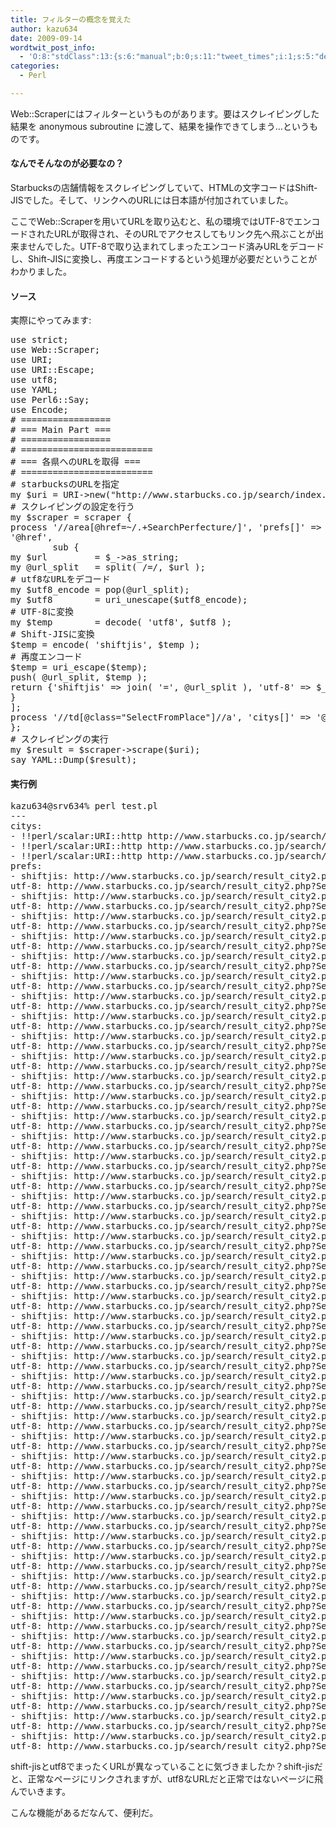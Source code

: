 ```yaml
---
title: フィルターの概念を覚えた
author: kazu634
date: 2009-09-14
wordtwit_post_info:
  - 'O:8:"stdClass":13:{s:6:"manual";b:0;s:11:"tweet_times";i:1;s:5:"delay";i:0;s:7:"enabled";i:1;s:10:"separation";s:2:"60";s:7:"version";s:3:"3.7";s:14:"tweet_template";b:0;s:6:"status";i:2;s:6:"result";a:0:{}s:13:"tweet_counter";i:2;s:13:"tweet_log_ids";a:1:{i:0;i:4779;}s:9:"hash_tags";a:0:{}s:8:"accounts";a:1:{i:0;s:7:"kazu634";}}'
categories:
  - Perl

---
```

<div class="section">
<p>
    Web::Scraperにはフィルターというものがあります。要はスクレイピングした結果を anonymous subroutine に渡して、結果を操作できてしまう…というものです。
</p>
  
<h4>
    なんでそんなのが必要なの？
</h4>
  
<p>
    Starbucksの店舗情報をスクレイピングしていて、HTMLの文字コードはShift-JISでした。そして、リンクへのURLには日本語が付加されていました。
</p>
  
<p>
    ここでWeb::Scraperを用いてURLを取り込むと、私の環境ではUTF-8でエンコードされたURLが取得され、そのURLでアクセスしてもリンク先へ飛ぶことが出来ませんでした。UTF-8で取り込まれてしまったエンコード済みURLをデコードし、Shift-JISに変換し、再度エンコードするという処理が必要だということがわかりました。
</p>
  
<h4>
    ソース
</h4>
  
<p>
    実際にやってみます:
</p>
  
<pre class="syntax-highlight">
<span class="synStatement">use strict</span>;
<span class="synStatement">use </span>Web::Scraper;
<span class="synStatement">use </span>URI;
<span class="synStatement">use </span>URI::Escape;
<span class="synStatement">use utf8</span>;
<span class="synStatement">use </span>YAML;
<span class="synStatement">use </span>Perl6::Say;
<span class="synStatement">use </span>Encode;
<span class="synComment"># =================</span>
<span class="synComment"># === Main Part ===</span>
<span class="synComment"># =================</span>
<span class="synComment"># =========================</span>
<span class="synComment"># === 各県へのURLを取得 ===</span>
<span class="synComment"># =========================</span>
<span class="synComment"># starbucksのURLを指定</span>
<span class="synStatement">my</span> <span class="synIdentifier">$uri</span> = URI-&#62;<span class="synStatement">new</span>(<span class="synConstant">&#34;http://www.starbucks.co.jp/search/index.html&#34;</span>);
<span class="synComment"># スクレイピングの設定を行う</span>
<span class="synStatement">my</span> <span class="synIdentifier">$scraper</span> = scraper {
process <span class="synConstant">'//area[@href=~/.+SearchPerfecture/]'</span>, <span class="synConstant">'prefs[]'</span> =&#62; [
<span class="synConstant">'@href'</span>,
<span class="synIdentifier">        </span><span class="synStatement">sub</span><span class="synIdentifier"> </span>{
<span class="synStatement">my</span> <span class="synIdentifier">$url</span>         = <span class="synIdentifier">$_</span>-&#62;as_string;
<span class="synStatement">my</span> <span class="synIdentifier">@url_split</span>   = <span class="synStatement">split</span>( /=/, <span class="synIdentifier">$url</span> );
<span class="synComment"># utf8なURLをデコード</span>
<span class="synStatement">my</span> <span class="synIdentifier">$utf8_encode</span> = <span class="synStatement">pop</span>(<span class="synIdentifier">@url_split</span>);
<span class="synStatement">my</span> <span class="synIdentifier">$utf8</span>        = uri_unescape(<span class="synIdentifier">$utf8_encode</span>);
<span class="synComment"># UTF-8に変換</span>
<span class="synStatement">my</span> <span class="synIdentifier">$temp</span>        = decode( <span class="synConstant">'utf8'</span>, <span class="synIdentifier">$utf8</span> );
<span class="synComment"># Shift-JISに変換</span>
<span class="synIdentifier">$temp</span> = encode( <span class="synConstant">'shiftjis'</span>, <span class="synIdentifier">$temp</span> );
<span class="synComment"># 再度エンコード</span>
<span class="synIdentifier">$temp</span> = uri_escape(<span class="synIdentifier">$temp</span>);
<span class="synStatement">push</span>( <span class="synIdentifier">@url_split</span>, <span class="synIdentifier">$temp</span> );
<span class="synStatement">return</span> {<span class="synConstant">'shiftjis'</span> =&#62; <span class="synStatement">join</span>( <span class="synConstant">'='</span>, <span class="synIdentifier">@url_split</span> ), <span class="synConstant">'utf-8'</span> =&#62; <span class="synIdentifier">$_</span>-&#62;as_string};
}
];
process <span class="synConstant">'//td[@class=&#34;SelectFromPlace&#34;]//a'</span>, <span class="synConstant">'citys[]'</span> =&#62; <span class="synConstant">'@href'</span>;
};
<span class="synComment"># スクレイピングの実行</span>
<span class="synStatement">my</span> <span class="synIdentifier">$result</span> = <span class="synIdentifier">$scraper</span>-&#62;scrape(<span class="synIdentifier">$uri</span>);
say YAML::Dump(<span class="synIdentifier">$result</span>);
</pre>
  
<h4>
    実行例
</h4>
  
<pre class="syntax-highlight">
kazu634@srv634% perl <span class="synStatement">test</span>.pl                                                                   ~/work/tmp_perl/scrap <span class="synStatement">[</span><span class="synConstant">6054</span><span class="synStatement">]</span>
---
citys:
- <span class="synStatement">!!</span>perl/scalar:URI::http http://www.starbucks.co.jp/search/tokyo.php
- <span class="synStatement">!!</span>perl/scalar:URI::http http://www.starbucks.co.jp/search/kanagawa.php
- <span class="synStatement">!!</span>perl/scalar:URI::http http://www.starbucks.co.jp/search/osaka.php
prefs:
- shiftjis: http://www.starbucks.co.jp/search/result_city2.php?<span class="synIdentifier">SearchPerfecture</span>=%96k%8AC%<span class="synConstant">93</span>%B9
utf<span class="synConstant">-8</span>: http://www.starbucks.co.jp/search/result_city2.php?<span class="synIdentifier">SearchPerfecture</span>=%E5%8C%<span class="synConstant">97</span>%E6%B5%B7%E9%<span class="synConstant">81</span>%<span class="synConstant">93</span>
- shiftjis: http://www.starbucks.co.jp/search/result_city2.php?<span class="synIdentifier">SearchPerfecture</span>=%<span class="synConstant">90</span>%C2%90X%8C%A7
utf<span class="synConstant">-8</span>: http://www.starbucks.co.jp/search/result_city2.php?<span class="synIdentifier">SearchPerfecture</span>=%E9%9D%<span class="synConstant">92</span>%E6%A3%AE%E7%9C%8C
- shiftjis: http://www.starbucks.co.jp/search/result_city2.php?<span class="synIdentifier">SearchPerfecture</span>=%8A%E2%8E%E8%8C%A7
utf<span class="synConstant">-8</span>: http://www.starbucks.co.jp/search/result_city2.php?<span class="synIdentifier">SearchPerfecture</span>=%E5%B2%A9%E6%<span class="synConstant">89</span>%8B%E7%9C%8C
- shiftjis: http://www.starbucks.co.jp/search/result_city2.php?<span class="synIdentifier">SearchPerfecture</span>=%8B%7B%8F%E9%8C%A7
utf<span class="synConstant">-8</span>: http://www.starbucks.co.jp/search/result_city2.php?<span class="synIdentifier">SearchPerfecture</span>=%E5%AE%AE%E5%9F%8E%E7%9C%8C
- shiftjis: http://www.starbucks.co.jp/search/result_city2.php?<span class="synIdentifier">SearchPerfecture</span>=%8FH%93c%8C%A7
utf<span class="synConstant">-8</span>: http://www.starbucks.co.jp/search/result_city2.php?<span class="synIdentifier">SearchPerfecture</span>=%E7%A7%8B%E7%<span class="synConstant">94</span>%B0%E7%9C%8C
- shiftjis: http://www.starbucks.co.jp/search/result_city2.php?<span class="synIdentifier">SearchPerfecture</span>=%8ER%8C%<span class="synConstant">60</span>%8C%A7
utf<span class="synConstant">-8</span>: http://www.starbucks.co.jp/search/result_city2.php?<span class="synIdentifier">SearchPerfecture</span>=%E5%B1%B1%E5%BD%A2%E7%9C%8C
- shiftjis: http://www.starbucks.co.jp/search/result_city2.php?<span class="synIdentifier">SearchPerfecture</span>=%<span class="synConstant">95</span>%9F%<span class="synConstant">93</span>%<span class="synConstant">87</span>%8C%A7
utf<span class="synConstant">-8</span>: http://www.starbucks.co.jp/search/result_city2.php?<span class="synIdentifier">SearchPerfecture</span>=%E7%A6%8F%E5%B3%B6%E7%9C%8C
- shiftjis: http://www.starbucks.co.jp/search/result_city2.php?<span class="synIdentifier">SearchPerfecture</span>=%<span class="synConstant">88</span>%EF%8F%E9%8C%A7
utf<span class="synConstant">-8</span>: http://www.starbucks.co.jp/search/result_city2.php?<span class="synIdentifier">SearchPerfecture</span>=%E8%8C%A8%E5%9F%8E%E7%9C%8C
- shiftjis: http://www.starbucks.co.jp/search/result_city2.php?<span class="synIdentifier">SearchPerfecture</span>=%<span class="synConstant">93</span>%C8%<span class="synConstant">96</span>%D8%8C%A7
utf<span class="synConstant">-8</span>: http://www.starbucks.co.jp/search/result_city2.php?<span class="synIdentifier">SearchPerfecture</span>=%E6%A0%<span class="synConstant">83</span>%E6%9C%A8%E7%9C%8C
- shiftjis: http://www.starbucks.co.jp/search/result_city2.php?<span class="synIdentifier">SearchPerfecture</span>=%8CQ%94n%8C%A7
utf<span class="synConstant">-8</span>: http://www.starbucks.co.jp/search/result_city2.php?<span class="synIdentifier">SearchPerfecture</span>=%E7%BE%A4%E9%A6%AC%E7%9C%8C
- shiftjis: http://www.starbucks.co.jp/search/result_city2.php?<span class="synIdentifier">SearchPerfecture</span>=%8D%E9%8B%CA%8C%A7
utf<span class="synConstant">-8</span>: http://www.starbucks.co.jp/search/result_city2.php?<span class="synIdentifier">SearchPerfecture</span>=%E5%9F%BC%E7%8E%<span class="synConstant">89</span>%E7%9C%8C
- shiftjis: http://www.starbucks.co.jp/search/result_city2.php?<span class="synIdentifier">SearchPerfecture</span>=%<span class="synConstant">90</span>%E7%97t%8C%A7
utf<span class="synConstant">-8</span>: http://www.starbucks.co.jp/search/result_city2.php?<span class="synIdentifier">SearchPerfecture</span>=%E5%8D%<span class="synConstant">83</span>%E8%<span class="synConstant">91</span>%<span class="synConstant">89</span>%E7%9C%8C
- shiftjis: http://www.starbucks.co.jp/search/result_city2.php?<span class="synIdentifier">SearchPerfecture</span>=%8ER%<span class="synConstant">97</span>%9C%8C%A7
utf<span class="synConstant">-8</span>: http://www.starbucks.co.jp/search/result_city2.php?<span class="synIdentifier">SearchPerfecture</span>=%E5%B1%B1%E6%A2%A8%E7%9C%8C
- shiftjis: http://www.starbucks.co.jp/search/result_city2.php?<span class="synIdentifier">SearchPerfecture</span>=%<span class="synConstant">92</span>%B7%<span class="synConstant">96</span>%EC%8C%A7
utf<span class="synConstant">-8</span>: http://www.starbucks.co.jp/search/result_city2.php?<span class="synIdentifier">SearchPerfecture</span>=%E9%<span class="synConstant">95</span>%B7%E9%<span class="synConstant">87</span>%8E%E7%9C%8C
- shiftjis: http://www.starbucks.co.jp/search/result_city2.php?<span class="synIdentifier">SearchPerfecture</span>=%90V%8A%<span class="synConstant">83</span>%8C%A7
utf<span class="synConstant">-8</span>: http://www.starbucks.co.jp/search/result_city2.php?<span class="synIdentifier">SearchPerfecture</span>=%E6%<span class="synConstant">96</span>%B0%E6%BD%9F%E7%9C%8C
- shiftjis: http://www.starbucks.co.jp/search/result_city2.php?<span class="synIdentifier">SearchPerfecture</span>=%95x%8ER%8C%A7
utf<span class="synConstant">-8</span>: http://www.starbucks.co.jp/search/result_city2.php?<span class="synIdentifier">SearchPerfecture</span>=%E5%AF%8C%E5%B1%B1%E7%9C%8C
- shiftjis: http://www.starbucks.co.jp/search/result_city2.php?<span class="synIdentifier">SearchPerfecture</span>=%<span class="synConstant">90</span>%CE%<span class="synConstant">90</span>%EC%8C%A7
utf<span class="synConstant">-8</span>: http://www.starbucks.co.jp/search/result_city2.php?<span class="synIdentifier">SearchPerfecture</span>=%E7%9F%B3%E5%B7%9D%E7%9C%8C
- shiftjis: http://www.starbucks.co.jp/search/result_city2.php?<span class="synIdentifier">SearchPerfecture</span>=%<span class="synConstant">95</span>%9F%<span class="synConstant">88</span>%E4%8C%A7
utf<span class="synConstant">-8</span>: http://www.starbucks.co.jp/search/result_city2.php?<span class="synIdentifier">SearchPerfecture</span>=%E7%A6%8F%E4%BA%<span class="synConstant">95</span>%E7%9C%8C
- shiftjis: http://www.starbucks.co.jp/search/result_city2.php?<span class="synIdentifier">SearchPerfecture</span>=%8E%A0%<span class="synConstant">89</span>%EA%8C%A7
utf<span class="synConstant">-8</span>: http://www.starbucks.co.jp/search/result_city2.php?<span class="synIdentifier">SearchPerfecture</span>=%E6%BB%8B%E8%B3%<span class="synConstant">80</span>%E7%9C%8C
- shiftjis: http://www.starbucks.co.jp/search/result_city2.php?<span class="synIdentifier">SearchPerfecture</span>=%8B%9E%93s%<span class="synConstant">95</span>%7B
utf<span class="synConstant">-8</span>: http://www.starbucks.co.jp/search/result_city2.php?<span class="synIdentifier">SearchPerfecture</span>=%E4%BA%AC%E9%<span class="synConstant">83</span>%BD%E5%BA%9C
- shiftjis: http://www.starbucks.co.jp/search/result_city2.php?<span class="synIdentifier">SearchPerfecture</span>=%<span class="synConstant">95</span>%BA%8C%C9%8C%A7
utf<span class="synConstant">-8</span>: http://www.starbucks.co.jp/search/result_city2.php?<span class="synIdentifier">SearchPerfecture</span>=%E5%<span class="synConstant">85</span>%B5%E5%BA%AB%E7%9C%8C
- shiftjis: http://www.starbucks.co.jp/search/result_city2.php?<span class="synIdentifier">SearchPerfecture</span>=%98a%<span class="synConstant">89</span>%CC%8ER%8C%A7
utf<span class="synConstant">-8</span>: http://www.starbucks.co.jp/search/result_city2.php?<span class="synIdentifier">SearchPerfecture</span>=%E5%<span class="synConstant">92</span>%8C%E6%AD%8C%E5%B1%B1%E7%9C%8C
- shiftjis: http://www.starbucks.co.jp/search/result_city2.php?<span class="synIdentifier">SearchPerfecture</span>=%<span class="synConstant">93</span>%DE%<span class="synConstant">97</span>%C7%8C%A7
utf<span class="synConstant">-8</span>: http://www.starbucks.co.jp/search/result_city2.php?<span class="synIdentifier">SearchPerfecture</span>=%E5%A5%<span class="synConstant">88</span>%E8%<span class="synConstant">89</span>%AF%E7%9C%8C
- shiftjis: http://www.starbucks.co.jp/search/result_city2.php?<span class="synIdentifier">SearchPerfecture</span>=%<span class="synConstant">92</span>%B9%8E%E6%8C%A7
utf<span class="synConstant">-8</span>: http://www.starbucks.co.jp/search/result_city2.php?<span class="synIdentifier">SearchPerfecture</span>=%E9%B3%A5%E5%8F%<span class="synConstant">96</span>%E7%9C%8C
- shiftjis: http://www.starbucks.co.jp/search/result_city2.php?<span class="synIdentifier">SearchPerfecture</span>=%<span class="synConstant">93</span>%<span class="synConstant">87</span>%8D%AA%8C%A7
utf<span class="synConstant">-8</span>: http://www.starbucks.co.jp/search/result_city2.php?<span class="synIdentifier">SearchPerfecture</span>=%E5%B3%B6%E6%A0%B9%E7%9C%8C
- shiftjis: http://www.starbucks.co.jp/search/result_city2.php?<span class="synIdentifier">SearchPerfecture</span>=%<span class="synConstant">89</span>%AA%8ER%8C%A7
utf<span class="synConstant">-8</span>: http://www.starbucks.co.jp/search/result_city2.php?<span class="synIdentifier">SearchPerfecture</span>=%E5%B2%A1%E5%B1%B1%E7%9C%8C
- shiftjis: http://www.starbucks.co.jp/search/result_city2.php?<span class="synIdentifier">SearchPerfecture</span>=%8DL%<span class="synConstant">93</span>%<span class="synConstant">87</span>%8C%A7
utf<span class="synConstant">-8</span>: http://www.starbucks.co.jp/search/result_city2.php?<span class="synIdentifier">SearchPerfecture</span>=%E5%BA%<span class="synConstant">83</span>%E5%B3%B6%E7%9C%8C
- shiftjis: http://www.starbucks.co.jp/search/result_city2.php?<span class="synIdentifier">SearchPerfecture</span>=%8ER%8C%FB%8C%A7
utf<span class="synConstant">-8</span>: http://www.starbucks.co.jp/search/result_city2.php?<span class="synIdentifier">SearchPerfecture</span>=%E5%B1%B1%E5%8F%A3%E7%9C%8C
- shiftjis: http://www.starbucks.co.jp/search/result_city2.php?<span class="synIdentifier">SearchPerfecture</span>=%<span class="synConstant">95</span>%9F%<span class="synConstant">89</span>%AA%8C%A7
utf<span class="synConstant">-8</span>: http://www.starbucks.co.jp/search/result_city2.php?<span class="synIdentifier">SearchPerfecture</span>=%E7%A6%8F%E5%B2%A1%E7%9C%8C
- shiftjis: http://www.starbucks.co.jp/search/result_city2.php?<span class="synIdentifier">SearchPerfecture</span>=%8D%B2%<span class="synConstant">89</span>%EA%8C%A7
utf<span class="synConstant">-8</span>: http://www.starbucks.co.jp/search/result_city2.php?<span class="synIdentifier">SearchPerfecture</span>=%E4%BD%<span class="synConstant">90</span>%E8%B3%<span class="synConstant">80</span>%E7%9C%8C
- shiftjis: http://www.starbucks.co.jp/search/result_city2.php?<span class="synIdentifier">SearchPerfecture</span>=%<span class="synConstant">92</span>%B7%8D%E8%8C%A7
utf<span class="synConstant">-8</span>: http://www.starbucks.co.jp/search/result_city2.php?<span class="synIdentifier">SearchPerfecture</span>=%E9%<span class="synConstant">95</span>%B7%E5%B4%8E%E7%9C%8C
- shiftjis: http://www.starbucks.co.jp/search/result_city2.php?<span class="synIdentifier">SearchPerfecture</span>=%8CF%<span class="synConstant">96</span>%7B%8C%A7
utf<span class="synConstant">-8</span>: http://www.starbucks.co.jp/search/result_city2.php?<span class="synIdentifier">SearchPerfecture</span>=%E7%<span class="synConstant">86</span>%8A%E6%9C%AC%E7%9C%8C
- shiftjis: http://www.starbucks.co.jp/search/result_city2.php?<span class="synIdentifier">SearchPerfecture</span>=%<span class="synConstant">91</span>%E5%<span class="synConstant">95</span>%AA%8C%A7
utf<span class="synConstant">-8</span>: http://www.starbucks.co.jp/search/result_city2.php?<span class="synIdentifier">SearchPerfecture</span>=%E5%A4%A7%E5%<span class="synConstant">88</span>%<span class="synConstant">86</span>%E7%9C%8C
- shiftjis: http://www.starbucks.co.jp/search/result_city2.php?<span class="synIdentifier">SearchPerfecture</span>=%8B%7B%8D%E8%8C%A7
utf<span class="synConstant">-8</span>: http://www.starbucks.co.jp/search/result_city2.php?<span class="synIdentifier">SearchPerfecture</span>=%E5%AE%AE%E5%B4%8E%E7%9C%8C
- shiftjis: http://www.starbucks.co.jp/search/result_city2.php?<span class="synIdentifier">SearchPerfecture</span>=%8E%AD%8E%<span class="synConstant">99</span>%<span class="synConstant">93</span>%<span class="synConstant">87</span>%8C%A7
utf<span class="synConstant">-8</span>: http://www.starbucks.co.jp/search/result_city2.php?<span class="synIdentifier">SearchPerfecture</span>=%E9%B9%BF%E5%<span class="synConstant">85</span>%<span class="synConstant">90</span>%E5%B3%B6%E7%9C%8C
- shiftjis: http://www.starbucks.co.jp/search/result_city2.php?<span class="synIdentifier">SearchPerfecture</span>=%<span class="synConstant">89</span>%AB%<span class="synConstant">93</span>%EA%8C%A7
utf<span class="synConstant">-8</span>: http://www.starbucks.co.jp/search/result_city2.php?<span class="synIdentifier">SearchPerfecture</span>=%E6%B2%<span class="synConstant">96</span>%E7%B8%<span class="synConstant">84</span>%E7%9C%8C
- shiftjis: http://www.starbucks.co.jp/search/result_city2.php?<span class="synIdentifier">SearchPerfecture</span>=%<span class="synConstant">93</span>%BF%<span class="synConstant">93</span>%<span class="synConstant">87</span>%8C%A7
utf<span class="synConstant">-8</span>: http://www.starbucks.co.jp/search/result_city2.php?<span class="synIdentifier">SearchPerfecture</span>=%E5%BE%B3%E5%B3%B6%E7%9C%8C
- shiftjis: http://www.starbucks.co.jp/search/result_city2.php?<span class="synIdentifier">SearchPerfecture</span>=%8D%<span class="synConstant">81</span>%<span class="synConstant">90</span>%EC%8C%A7
utf<span class="synConstant">-8</span>: http://www.starbucks.co.jp/search/result_city2.php?<span class="synIdentifier">SearchPerfecture</span>=%E9%A6%<span class="synConstant">99</span>%E5%B7%9D%E7%9C%8C
- shiftjis: http://www.starbucks.co.jp/search/result_city2.php?<span class="synIdentifier">SearchPerfecture</span>=%<span class="synConstant">88</span>%A4%95Q%8C%A7
utf<span class="synConstant">-8</span>: http://www.starbucks.co.jp/search/result_city2.php?<span class="synIdentifier">SearchPerfecture</span>=%E6%<span class="synConstant">84</span>%9B%E5%AA%9B%E7%9C%8C
- shiftjis: http://www.starbucks.co.jp/search/result_city2.php?<span class="synIdentifier">SearchPerfecture</span>=%8D%<span class="synConstant">82</span>%92m%8C%A7
utf<span class="synConstant">-8</span>: http://www.starbucks.co.jp/search/result_city2.php?<span class="synIdentifier">SearchPerfecture</span>=%E9%AB%<span class="synConstant">98</span>%E7%9F%A5%E7%9C%8C
- shiftjis: http://www.starbucks.co.jp/search/result_city2.php?<span class="synIdentifier">SearchPerfecture</span>=%<span class="synConstant">90</span>%C3%<span class="synConstant">89</span>%AA%8C%A7
utf<span class="synConstant">-8</span>: http://www.starbucks.co.jp/search/result_city2.php?<span class="synIdentifier">SearchPerfecture</span>=%E9%9D%<span class="synConstant">99</span>%E5%B2%A1%E7%9C%8C
- shiftjis: http://www.starbucks.co.jp/search/result_city2.php?<span class="synIdentifier">SearchPerfecture</span>=%<span class="synConstant">88</span>%A4%92m%8C%A7
utf<span class="synConstant">-8</span>: http://www.starbucks.co.jp/search/result_city2.php?<span class="synIdentifier">SearchPerfecture</span>=%E6%<span class="synConstant">84</span>%9B%E7%9F%A5%E7%9C%8C
- shiftjis: http://www.starbucks.co.jp/search/result_city2.php?<span class="synIdentifier">SearchPerfecture</span>=%8A%F2%<span class="synConstant">95</span>%8C%8C%A7
utf<span class="synConstant">-8</span>: http://www.starbucks.co.jp/search/result_city2.php?<span class="synIdentifier">SearchPerfecture</span>=%E5%B2%<span class="synConstant">90</span>%E9%<span class="synConstant">98</span>%9C%E7%9C%8C
- shiftjis: http://www.starbucks.co.jp/search/result_city2.php?<span class="synIdentifier">SearchPerfecture</span>=%8EO%8Fd%8C%A7
utf<span class="synConstant">-8</span>: http://www.starbucks.co.jp/search/result_city2.php?<span class="synIdentifier">SearchPerfecture</span>=%E4%B8%<span class="synConstant">89</span>%E9%<span class="synConstant">87</span>%8D%E7%9C%8C
</pre>
  
<p>
    shift-jisとutf8でまったくURLが異なっていることに気づきましたか？shift-jisだと、正常なページにリンクされますが、utf8なURLだと正常ではないページに飛んでいきます。
</p>
  
<p>
    こんな機能があるだなんて、便利だ。
</p>
</div>
